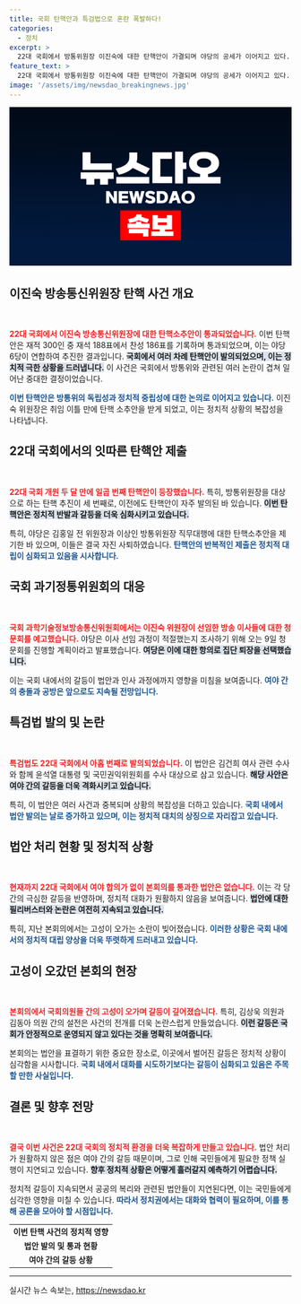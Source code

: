 ```yaml
---
title: 국회 탄핵안과 특검법으로 혼란 폭발하다!
categories:
  - 정치
excerpt: >
  22대 국회에서 방통위원장 이진숙에 대한 탄핵안이 가결되며 야당의 공세가 이어지고 있다. 여당과의 고성이 오가며 긴장이 고조된 가운데, 특검법안도 발의되어 논란이 커지고 있다. 이번 탄핵은 국회 출범 두 달 만에 일어난 일로, 여야의 갈등이 심화되고 있다.
feature_text: >
  22대 국회에서 방통위원장 이진숙에 대한 탄핵안이 가결되며 야당의 공세가 이어지고 있다. 여당과의 고성이 오가며 긴장이 고조된 가운데, 특검법안도 발의되어 논란이 커지고 있다. 이번 탄핵은 국회 출범 두 달 만에 일어난 일로, 여야의 갈등이 심화되고 있다.
image: '/assets/img/newsdao_breakingnews.jpg'
---
```


<p><img src="/assets/img/newsdao_breakingnews.jpg" alt="koreaapp 속보" /></p>

<h2 data-ke-size="size26">이진숙 방송통신위원장 탄핵 사건 개요</h2>

<p><p data-ke-size="size16">&nbsp;</p><b><span style="color: #ee2323;">22대 국회에서 이진숙 방송통신위원장에 대한 탄핵소추안이 통과되었습니다.</span></b> 이번 탄핵안은 재적 300인 중 재석 188표에서 찬성 186표를 기록하며 통과되었으며, 이는 야당 6당이 연합하여 추진한 결과입니다. <b><span style="background-color: #21538527;">국회에서 여러 차례 탄핵안이 발의되었으며, 이는 정치적 극한 상황을 드러냅니다.</span></b> 이 사건은 국회에서 방통위와 관련된 여러 논란이 겹쳐 일어난 중대한 결정이었습니다. </p>

<p><b><span style="color: #1a5490;">이번 탄핵안은 방통위의 독립성과 정치적 중립성에 대한 논의로 이어지고 있습니다.</span></b> 이진숙 위원장은 취임 이틀 만에 탄핵 소추안을 받게 되었고, 이는 정치적 상황의 복잡성을 나타냅니다.</p>

<h2 data-ke-size="size26">22대 국회에서의 잇따른 탄핵안 제출</h2>

<p><p data-ke-size="size16">&nbsp;</p><b><span style="color: #ee2323;">22대 국회 개원 두 달 만에 일곱 번째 탄핵안이 등장했습니다.</span></b> 특히, 방통위원장을 대상으로 하는 탄핵 추진이 세 번째로, 이전에도 탄핵안이 자주 발의된 바 있습니다. <b><span style="background-color: #21538527;">이번 탄핵안은 정치적 반발과 갈등을 더욱 심화시키고 있습니다.</span></b> </p>

<p>특히, 야당은 김홍일 전 위원장과 이상인 방통위원장 직무대행에 대한 탄핵소추안을 제기한 바 있으며, 이들은 결국 자진 사퇴하였습니다. <b><span style="color: #1a5490;">탄핵안의 반복적인 제출은 정치적 대립이 심화되고 있음을 시사합니다.</span></b> </p>

<h2 data-ke-size="size26">국회 과기정통위원회의 대응</h2>

<p><p data-ke-size="size16">&nbsp;</p><b><span style="color: #ee2323;">국회 과학기술정보방송통신위원회에서는 이진숙 위원장이 선임한 방송 이사들에 대한 청문회를 예고했습니다.</span></b> 야당은 이사 선임 과정이 적절했는지 조사하기 위해 오는 9일 청문회를 진행할 계획이라고 발표했습니다. <b><span style="background-color: #21538527;">여당은 이에 대한 항의로 집단 퇴장을 선택했습니다.</span></b> </p>

<p>이는 국회 내에서의 갈등이 법안과 인사 과정에까지 영향을 미침을 보여줍니다. <b><span style="color: #1a5490;">여야 간의 충돌과 공방은 앞으로도 지속될 전망입니다.</span></b> </p>

<h2 data-ke-size="size26">특검법 발의 및 논란</h2>

<p><p data-ke-size="size16">&nbsp;</p><b><span style="color: #ee2323;">특검법도 22대 국회에서 아홉 번째로 발의되었습니다.</span></b> 이 법안은 김건희 여사 관련 수사와 함께 윤석열 대통령 및 국민권익위원회를 수사 대상으로 삼고 있습니다. <b><span style="background-color: #21538527;">해당 사안은 여야 간의 갈등을 더욱 격화시키고 있습니다.</span></b> </p>

<p>특히, 이 법안은 여러 사건과 중복되며 상황의 복잡성을 더하고 있습니다. <b><span style="color: #1a5490;">국회 내에서 법안 발의는 날로 증가하고 있으며, 이는 정치적 대치의 상징으로 자리잡고 있습니다.</span></b></p>

<h2 data-ke-size="size26">법안 처리 현황 및 정치적 상황</h2>

<p><p data-ke-size="size16">&nbsp;</p><b><span style="color: #ee2323;">현재까지 22대 국회에서 여야 합의가 없이 본회의를 통과한 법안은 없습니다.</span></b> 이는 각 당 간의 극심한 갈등을 반영하며, 정치적 대화가 원활하지 않음을 보여줍니다. <b><span style="background-color: #21538527;">법안에 대한 필리버스터와 논란은 여전히 지속되고 있습니다.</span></b></p>

<p>특히, 지난 본회의에서는 고성이 오가는 소란이 빚어졌습니다. <b><span style="color: #1a5490;">이러한 상황은 국회 내에서의 정치적 대립 양상을 더욱 뚜렷하게 드러내고 있습니다.</span></b></p>

<h2 data-ke-size="size26">고성이 오갔던 본회의 현장</h2>

<p><p data-ke-size="size16">&nbsp;</p><b><span style="color: #ee2323;">본회의에서 국회의원들 간의 고성이 오가며 갈등이 깊어졌습니다.</span></b> 특히, 김상욱 의원과 김동아 의원 간의 설전은 사건의 전개를 더욱 논란스럽게 만들었습니다. <b><span style="background-color: #21538527;">이런 갈등은 국회가 안정적으로 운영되지 않고 있다는 것을 명확히 보여줍니다.</span></b> </p>

<p>본회의는 법안을 표결하기 위한 중요한 장소로, 이곳에서 벌어진 갈등은 정치적 상황이 심각함을 시사합니다. <b><span style="color: #1a5490;">국회 내에서 대화를 시도하기보다는 갈등이 심화되고 있음은 주목할 만한 사실입니다.</span></b></p>

<h2 data-ke-size="size26">결론 및 향후 전망</h2>

<p><p data-ke-size="size16">&nbsp;</p><b><span style="color: #ee2323;">결국 이번 사건은 22대 국회의 정치적 환경을 더욱 복잡하게 만들고 있습니다.</span></b> 법안 처리가 원활하지 않은 점은 여야 간의 갈등 때문이며, 그로 인해 국민들에게 필요한 정책 실행이 지연되고 있습니다. <b><span style="background-color: #21538527;">향후 정치적 상황은 어떻게 흘러갈지 예측하기 어렵습니다.</span></b></p>

<p>정치적 갈등이 지속되면서 공공의 복리와 관련된 법안들이 지연된다면, 이는 국민들에게 심각한 영향을 미칠 수 있습니다. <b><span style="color: #1a5490;">따라서 정치권에서는 대화와 협력이 필요하며, 이를 통해 공론을 모아야 할 시점입니다.</span></b></p>

<table>
<tr>
<td style="text-align: center; height: 17px;"><b>이번 탄핵 사건의 정치적 영향</b></td>
</tr>
<tr>
<td style="text-align: center;"><b>법안 발의 및 통과 현황</b></td>
</tr>
<tr>
<td style="text-align: center;"><b>여야 간의 갈등 상황</b></td>
</tr>
</table>

<hr>
실시간 뉴스 속보는, <a href="https://newsdao.kr" rel="dofollow">https://newsdao.kr</a>


